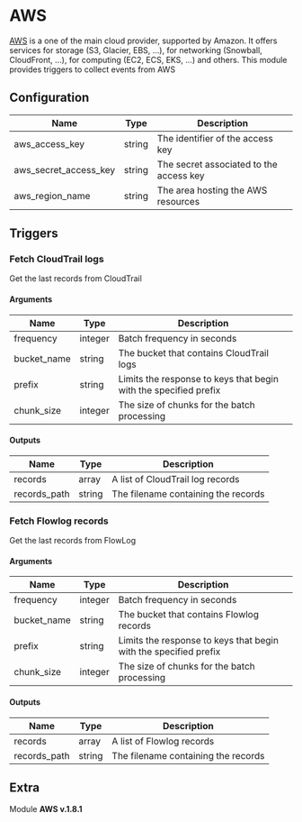 # AWS



[AWS](https://aws.amazon.com/) is a one of the main cloud provider, supported by Amazon. It offers services for storage (S3, Glacier, EBS, ...), for networking (Snowball, CloudFront, ...), for computing (EC2, ECS, EKS, ...) and others.
This module provides triggers to collect events from AWS

## Configuration



| Name      |  Type   |  Description  |
| --------- | ------- | --------------------------- |
| aws_access_key | string | The identifier of the access key |
| aws_secret_access_key | string | The secret associated to the access key |
| aws_region_name | string | The area hosting the AWS resources |





## Triggers

### Fetch CloudTrail logs

Get the last records from CloudTrail



#### Arguments
| Name      |  Type   |  Description  |
| --------- | ------- | --------------------------- |
| frequency | integer | Batch frequency in seconds |
| bucket_name | string | The bucket that contains CloudTrail logs |
| prefix | string | Limits the response to keys that begin with the specified prefix |
| chunk_size | integer | The size of chunks for the batch processing |






#### Outputs
| Name      |  Type   |  Description  |
| --------- | ------- | --------------------------- |
| records | array | A list of CloudTrail log records |
| records_path | string | The filename containing the records |







### Fetch Flowlog records

Get the last records from FlowLog



#### Arguments
| Name      |  Type   |  Description  |
| --------- | ------- | --------------------------- |
| frequency | integer | Batch frequency in seconds |
| bucket_name | string | The bucket that contains Flowlog records |
| prefix | string | Limits the response to keys that begin with the specified prefix |
| chunk_size | integer | The size of chunks for the batch processing |






#### Outputs
| Name      |  Type   |  Description  |
| --------- | ------- | --------------------------- |
| records | array | A list of Flowlog records |
| records_path | string | The filename containing the records |















## Extra

Module **AWS v.1.8.1**
